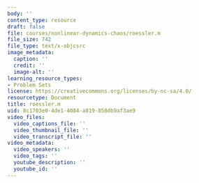 ```yaml
---
body: ''
content_type: resource
draft: false
file: courses/nonlinear-dynamics-chaos/roessler.m
file_size: 742
file_type: text/x-objcsrc
image_metadata:
  caption: ''
  credit: ''
  image-alt: ''
learning_resource_types:
- Problem Sets
license: https://creativecommons.org/licenses/by-nc-sa/4.0/
resourcetype: Document
title: roessler.m
uid: 8c1703e0-4de1-4084-a819-858db9af3ae9
video_files:
  video_captions_file: ''
  video_thumbnail_file: ''
  video_transcript_file: ''
video_metadata:
  video_speakers: ''
  video_tags: ''
  youtube_description: ''
  youtube_id: ''
---
```


